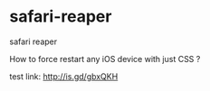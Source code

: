 # safari-reaper

safari reaper

How to force restart any iOS device with just CSS ?

test link:
http://is.gd/gbxQKH
